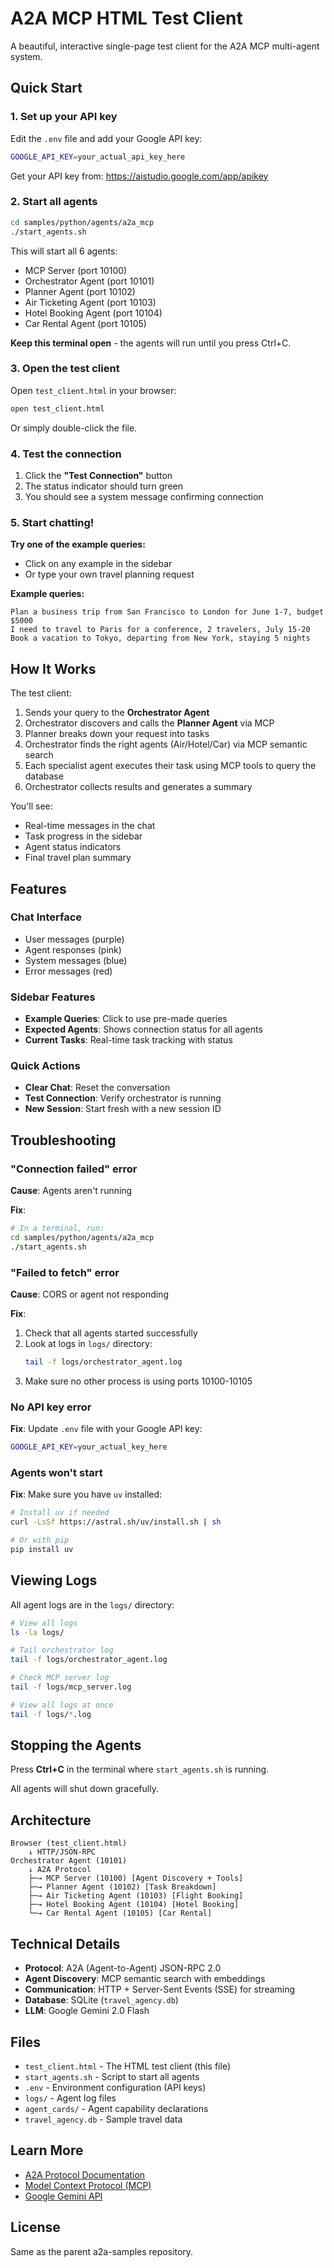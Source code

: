# A2A MCP HTML Test Client

A beautiful, interactive single-page test client for the A2A MCP multi-agent system.

## Quick Start

### 1. Set up your API key

Edit the `.env` file and add your Google API key:

```bash
GOOGLE_API_KEY=your_actual_api_key_here
```

Get your API key from: https://aistudio.google.com/app/apikey

### 2. Start all agents

```bash
cd samples/python/agents/a2a_mcp
./start_agents.sh
```

This will start all 6 agents:
- MCP Server (port 10100)
- Orchestrator Agent (port 10101)
- Planner Agent (port 10102)
- Air Ticketing Agent (port 10103)
- Hotel Booking Agent (port 10104)
- Car Rental Agent (port 10105)

**Keep this terminal open** - the agents will run until you press Ctrl+C.

### 3. Open the test client

Open `test_client.html` in your browser:

```bash
open test_client.html
```

Or simply double-click the file.

### 4. Test the connection

1. Click the **"Test Connection"** button
2. The status indicator should turn green
3. You should see a system message confirming connection

### 5. Start chatting!

**Try one of the example queries:**
- Click on any example in the sidebar
- Or type your own travel planning request

**Example queries:**
```
Plan a business trip from San Francisco to London for June 1-7, budget $5000
I need to travel to Paris for a conference, 2 travelers, July 15-20
Book a vacation to Tokyo, departing from New York, staying 5 nights
```

## How It Works

The test client:
1. Sends your query to the **Orchestrator Agent**
2. Orchestrator discovers and calls the **Planner Agent** via MCP
3. Planner breaks down your request into tasks
4. Orchestrator finds the right agents (Air/Hotel/Car) via MCP semantic search
5. Each specialist agent executes their task using MCP tools to query the database
6. Orchestrator collects results and generates a summary

You'll see:
- Real-time messages in the chat
- Task progress in the sidebar
- Agent status indicators
- Final travel plan summary

## Features

### Chat Interface
- User messages (purple)
- Agent responses (pink)
- System messages (blue)
- Error messages (red)

### Sidebar Features
- **Example Queries**: Click to use pre-made queries
- **Expected Agents**: Shows connection status for all agents
- **Current Tasks**: Real-time task tracking with status

### Quick Actions
- **Clear Chat**: Reset the conversation
- **Test Connection**: Verify orchestrator is running
- **New Session**: Start fresh with a new session ID

## Troubleshooting

### "Connection failed" error

**Cause**: Agents aren't running

**Fix**:
```bash
# In a terminal, run:
cd samples/python/agents/a2a_mcp
./start_agents.sh
```

### "Failed to fetch" error

**Cause**: CORS or agent not responding

**Fix**:
1. Check that all agents started successfully
2. Look at logs in `logs/` directory:
   ```bash
   tail -f logs/orchestrator_agent.log
   ```
3. Make sure no other process is using ports 10100-10105

### No API key error

**Fix**: Update `.env` file with your Google API key:
```bash
GOOGLE_API_KEY=your_actual_key_here
```

### Agents won't start

**Fix**: Make sure you have `uv` installed:
```bash
# Install uv if needed
curl -LsSf https://astral.sh/uv/install.sh | sh

# Or with pip
pip install uv
```

## Viewing Logs

All agent logs are in the `logs/` directory:

```bash
# View all logs
ls -la logs/

# Tail orchestrator log
tail -f logs/orchestrator_agent.log

# Check MCP server log
tail -f logs/mcp_server.log

# View all logs at once
tail -f logs/*.log
```

## Stopping the Agents

Press **Ctrl+C** in the terminal where `start_agents.sh` is running.

All agents will shut down gracefully.

## Architecture

```
Browser (test_client.html)
    ↓ HTTP/JSON-RPC
Orchestrator Agent (10101)
    ↓ A2A Protocol
    ├─→ MCP Server (10100) [Agent Discovery + Tools]
    ├─→ Planner Agent (10102) [Task Breakdown]
    ├─→ Air Ticketing Agent (10103) [Flight Booking]
    ├─→ Hotel Booking Agent (10104) [Hotel Booking]
    └─→ Car Rental Agent (10105) [Car Rental]
```

## Technical Details

- **Protocol**: A2A (Agent-to-Agent) JSON-RPC 2.0
- **Agent Discovery**: MCP semantic search with embeddings
- **Communication**: HTTP + Server-Sent Events (SSE) for streaming
- **Database**: SQLite (`travel_agency.db`)
- **LLM**: Google Gemini 2.0 Flash

## Files

- `test_client.html` - The HTML test client (this file)
- `start_agents.sh` - Script to start all agents
- `.env` - Environment configuration (API keys)
- `logs/` - Agent log files
- `agent_cards/` - Agent capability declarations
- `travel_agency.db` - Sample travel data

## Learn More

- [A2A Protocol Documentation](https://github.com/a2aproject/A2A)
- [Model Context Protocol (MCP)](https://modelcontextprotocol.io/)
- [Google Gemini API](https://ai.google.dev/)

## License

Same as the parent a2a-samples repository.
